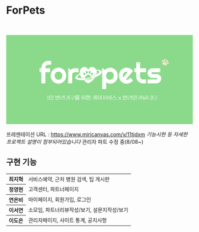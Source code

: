 # ForPets
 <br>
 </p>
 
 
<p align="center">
  <img src="./main.png">
</p>
 
 프레젠테이션 URL : https://www.miricanvas.com/v/11tjdxm
 *기능시현 등 자세한 프로젝트 설명이 첨부되어있습니다*
 관리자 파트 수정 중(8/08~)
 
 ## 구현 기능
 <table>
 <tr>
 <th>
 최지혁
 </th>
 <td>
 서비스예약, 근처 병원 검색, 팁 게시판
 </td>
 </tr>

 <tr>
 <th>
 정영현
 </th>
 <td>
 고객센터, 파트너페이지
 </td>
 </tr>
 
  <tr>
 <th>
 연은비
 </th>
 <td>
마이페이지, 회원가입, 로그인
 </td>
 </tr>
 
  <tr>
 <th>
 이서연
 </th>
 <td>
 소모임, 파트너리뷰작성/보기, 설문지작성/보기
 </td>
 </tr>
 
  <tr>
 <th>
 이도은
 </th>
 <td>
 관리자페이지, 사이트 통계, 공지사항
 </td>
 </tr>

</table>
 

